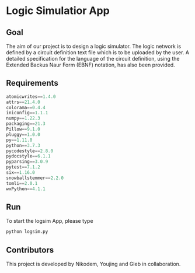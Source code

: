 # Logic Simulatior App

## Goal
The aim of our project is to design a logic simulator. The logic network is defined by a circuit definition text file which is to be uploaded by the user. A detailed specification for the language of the circuit definition, using the Extended Backus Naur Form (EBNF) notation, has also been provided. 



## Requirements

```python
atomicwrites==1.4.0
attrs==21.4.0
colorama==0.4.4
iniconfig==1.1.1
numpy==1.22.3
packaging==21.3
Pillow==9.1.0
pluggy==1.0.0
py==1.11.0
python==3.7.3
pycodestyle==2.8.0
pydocstyle==6.1.1
pyparsing==3.0.9
pytest==7.1.2
six==1.16.0
snowballstemmer==2.2.0
tomli==2.0.1
wxPython==4.1.1

```

## Run

To start the logsim App, please type

```python
python logsim.py

```



## Contributors
This project is developed by Nikodem, Youjing and Gleb in collaboration.

